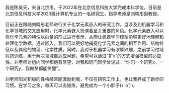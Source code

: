 我是陈昊天，来自北京市，于2022年在北京信息科技大学完成本科学位，目前是北京信息科技大学2023级计算机专业的一名研究生，指导老师是刘晓彤副教授。 

目前正在跟随刘晓彤老师进行关于化学元素嵌入的研究工作，当涉及到机器学习和化学领域的交叉应用时，化学元素嵌入扮演着至关重要的角色。化学元素嵌入可以将化学元素的特性以向量的形式进行表示，从而让机器学习模型能够更好地理解和处理化学数据。通过嵌入，我们可以更好地捕捉化学元素之间的相互作用、结构特征以及其他的物理、化学性质。同时，我对于机器学习有浓厚兴趣，之前学习过域对抗训练，用于解决领域自适应问题，希望可以通过“扩x”的方式增强模型的适应性。刘老师对组内同学都抱有厚望，对我和同门同学曾说过：“你们一个研究x，一个研究y，我做梦都能笑醒”。

刘老师阳光积极的性格经常能激励到我，不仅在研究工作上，也让我养成了跑步的习惯。在学习之余，每天可以去锻炼，避免成为一个小胖子(ง ˙o˙)ว。